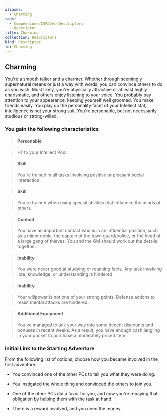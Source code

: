 ```yaml
---
aliases:
  - Charming
tags:
  - Compendiums/CSRD/en/Descriptors
  - Descriptor
title: Charming
collection: Descriptors
kind: Descriptor
id: Charming
---
```

## Charming    
You're a smooth talker and a charmer. Whether through seemingly supernatural means or just a way with words, you can convince others to do as you wish. Most likely, you're physically attractive or at least highly charismatic, and others enjoy listening to your voice. You probably pay attention to your appearance, keeping yourself well groomed. You make friends easily. You play up the personality facet of your Intellect stat; intelligence is not your strong suit. You're personable, but not necessarily studious or strong-willed.  
### You gain the following characteristics    
> #### Personable  
> +2 to your Intellect Pool.    
  
> #### Skill  
> You're trained in all tasks involving positive or pleasant social interaction.    
  
> #### Skill  
> You're trained when using special abilities that influence the minds of others.    
  
> #### Contact  
> You have an important contact who is in an influential position, such as a minor noble, the captain of the town guard/police, or the head of a large gang of thieves. You and the GM should work out the details together.    
  
> #### Inability  
> You were never good at studying or retaining facts. Any task involving lore, knowledge, or understanding is hindered.    
  
> #### Inability  
> Your willpower is not one of your strong points. Defense actions to resist mental attacks are hindered.    
  
> #### Additional Equipment  
> You've managed to talk your way into some decent discounts and bonuses in recent weeks. As a result, you have enough cash jangling in your pocket to purchase a moderately priced item.    
  
### Initial Link to the Starting Adventure    
From the following list of options, choose how you became involved in the first adventure.    
- You convinced one of the other PCs to tell you what they were doing.    
- You instigated the whole thing and convinced the others to join you.    
- One of the other PCs did a favor for you, and now you're repaying that obligation by helping them with the task at hand.    
- There is a reward involved, and you need the money.  
